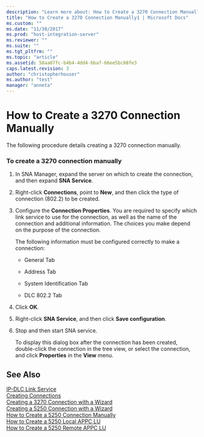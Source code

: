 ```yaml
---
description: "Learn more about: How to Create a 3270 Connection Manually"
title: "How to Create a 3270 Connection Manually1 | Microsoft Docs"
ms.custom: ""
ms.date: "11/30/2017"
ms.prod: "host-integration-server"
ms.reviewer: ""
ms.suite: ""
ms.tgt_pltfrm: ""
ms.topic: "article"
ms.assetid: 58aa07fc-b4b4-4dd4-bbaf-66ee5bc88fe3
caps.latest.revision: 3
author: "christopherhouser"
ms.author: "test"
manager: "anneta"
---
```

# How to Create a 3270 Connection Manually
The following procedure details creating a 3270 connection manually.  
  
### To create a 3270 connection manually  
  
1. In SNA Manager, expand the server on which to create the connection, and then expand **SNA Service**.  
  
2. Right-click **Connections**, point to **New**, and then click the type of connection (802.2) to be created.  
  
3. Configure the **Connection Properties**. You are required to specify which link service to use for the connection, as well as the name of the connection and additional information. The choices you make depend on the purpose of the connection.  
  
    The following information must be configured correctly to make a connection:  
  
   -   General Tab  
  
   -   Address Tab  
  
   -   System Identification Tab  
  
   -   DLC 802.2 Tab  
  
4. Click **OK**.  
  
5. Right-click **SNA Service**, and then click **Save configuration**.  
  
6. Stop and then start SNA service.  
  
   To display this dialog box after the connection has been created, double-click the connection in the tree view, or select the connection, and click **Properties** in the **View** menu.  
  
## See Also  
 [IP-DLC Link Service](./ip-dlc-link-service2.md)   
 [Creating Connections](../core/creating-connections1.md)   
 [Creating a 3270 Connection with a Wizard](../core/creating-a-3270-connection-with-a-wizard1.md)   
 [Creating a 5250 Connection with a Wizard](../core/creating-a-5250-connection-with-a-wizard2.md)   
 [How to Create a 5250 Connection Manually](../core/how-to-create-a-5250-connection-manually2.md)   
 [How to Create a 5250 Local APPC LU](../core/how-to-create-a-5250-local-appc-lu1.md)   
 [How to Create a 5250 Remote APPC LU](../core/how-to-create-a-5250-remote-appc-lu1.md)
